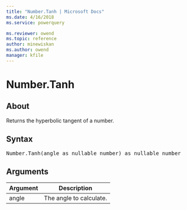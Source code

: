 ```yaml
---
title: "Number.Tanh | Microsoft Docs"
ms.date: 4/16/2018
ms.service: powerquery

ms.reviewer: owend
ms.topic: reference
author: minewiskan
ms.author: owend
manager: kfile
---
```

# Number.Tanh

  
## About  
Returns the hyperbolic tangent of a number.  
  
## Syntax

<pre>
Number.Tanh(angle as nullable number) as nullable number  
</pre>
  
## Arguments  
  
|Argument|Description|  
|------------|---------------|  
|angle|The angle to calculate.|  
  
